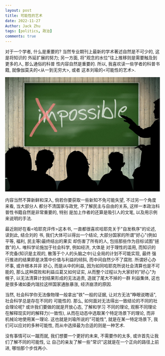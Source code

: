 ```yaml
---
layout: post
title: 可能性的艺术
date: 2022-11-27
Author: Jack Zhu
tags: [politics, 政治]
comments: true
---
```


对于一个学者, 什么是重要的? 当然专业期刊上最新的学术著述自然是不可少的, 这是将知识的
外延扩展的努力; 另一方面, 将"观念的水位"往上推移则是需要触及到更多的人, 那么通俗的科普
性内容自然是重要的. 所以, 我喜欢读一些学者的科普书籍, 就像伽莫夫的<从一到无穷大>, 或者
这本刘瑜的<可能性的艺术>.

![possible](/assets/images/possible.png)

内容当然不算新鲜和深入, 倘若你要获取一些新知不免可能失望, 不过另一个角度来看, 当大部分人
都分不清国家与政党, 不了解民主与自由的关系, 这样一本政治科普性书籍自然是非常重要的, 特别
是加上作者的还算是吸引人的文笔, 以及用示例来说明的手法.

最近刚好在看<哈耶克评传>这本书, 一直都很喜欢哈耶克关于"自发秩序"的论述, 读到此, 结合刘的
书, 我们大体可以得出一个结论, 大部分国家的所谓"好心"(例如平等, 福利, 民主等)最终结出的果实
却伤害了所有的人, 包括那些作为目标试图"拯救"的人. 唯科学论施加于社会科学, 例如经济, 大体是
对于理性的滥用, 而知识的不完备(知识是主观的, 散落于个人的头脑之中)让全局的计划不可能实现, 最终
强行推进的结果即是决策中价值与利益的倾斜, 而中间自然少不了腐败. 所谓好心办坏事, 或许根本并非
好心, 而是从中的利益, 因为如同哈耶克所说社会清算也是不可能的, 那么这种腐败和利益瓜葛又如何证实, 
从而整个过程以为大家好的"好心"为幌子, 以无法清算计划结果形成的无法追责, 造就了尾大不掉的一群
利益集体, 这也是很多诸如委内瑞拉这样国家通胀暴涨, 经济崩溃的原因.

当然, 社会科学你无法像物理一般拿出"铁"一般的证据, 让对方无法"睁眼说瞎话", 社会科学总是存在不同的
可能性的. 那么, 如何面对无法得出一致结论的不同的社会理论呢? 或许我们要做的就是开放心态, 了解和学习
不同的理论, 观察不同理论在解释现实时的解释力(一致性), 从而在动态中选取某个特定场景下的理论, 而非
机械论地使用某一理论. 这也就是刘瑜所说的"可能性", 就是在某一特定场景下, 我们可以应对的多种可能性, 
而从中选择最为合适的则是一种艺术.

没有事情可以一蹴而就, 我们想要一个更好的未来, 不需要作的太多, 或许首先让我们了解不同的可能性, 让
自己的亲友了解一些"常识"这就是在一个正向的路径上前进, 哪怕那个步伐再小.
